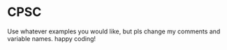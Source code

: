 # CPSC

Use whatever examples you would like, but pls change my comments and variable names. 
happy coding!
